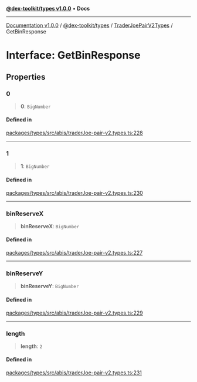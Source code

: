 [**@dex-toolkit/types v1.0.0**](../../../README.md) • **Docs**

***

[Documentation v1.0.0](../../../../../packages.md) / [@dex-toolkit/types](../../../README.md) / [TraderJoePairV2Types](../README.md) / GetBinResponse

# Interface: GetBinResponse

## Properties

### 0

> **0**: `BigNumber`

#### Defined in

[packages/types/src/abis/traderJoe-pair-v2.types.ts:228](https://github.com/niZmosis/dex-toolkit/blob/3d8b41b44787b30fbea5de3ab4737662ffb61bc8/packages/types/src/abis/traderJoe-pair-v2.types.ts#L228)

***

### 1

> **1**: `BigNumber`

#### Defined in

[packages/types/src/abis/traderJoe-pair-v2.types.ts:230](https://github.com/niZmosis/dex-toolkit/blob/3d8b41b44787b30fbea5de3ab4737662ffb61bc8/packages/types/src/abis/traderJoe-pair-v2.types.ts#L230)

***

### binReserveX

> **binReserveX**: `BigNumber`

#### Defined in

[packages/types/src/abis/traderJoe-pair-v2.types.ts:227](https://github.com/niZmosis/dex-toolkit/blob/3d8b41b44787b30fbea5de3ab4737662ffb61bc8/packages/types/src/abis/traderJoe-pair-v2.types.ts#L227)

***

### binReserveY

> **binReserveY**: `BigNumber`

#### Defined in

[packages/types/src/abis/traderJoe-pair-v2.types.ts:229](https://github.com/niZmosis/dex-toolkit/blob/3d8b41b44787b30fbea5de3ab4737662ffb61bc8/packages/types/src/abis/traderJoe-pair-v2.types.ts#L229)

***

### length

> **length**: `2`

#### Defined in

[packages/types/src/abis/traderJoe-pair-v2.types.ts:231](https://github.com/niZmosis/dex-toolkit/blob/3d8b41b44787b30fbea5de3ab4737662ffb61bc8/packages/types/src/abis/traderJoe-pair-v2.types.ts#L231)
